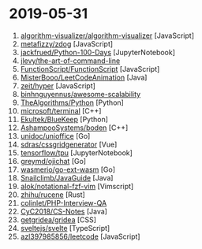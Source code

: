 # 2019-05-31

1. [algorithm-visualizer/algorithm-visualizer](https://github.com/algorithm-visualizer/algorithm-visualizer "🎆Interactive Online Platform that Visualizes Algorithms from Code") [JavaScript]
2. [metafizzy/zdog](https://github.com/metafizzy/zdog "Flat, round, designer-friendly pseudo-3D engine") [JavaScript]
3. [jackfrued/Python-100-Days](https://github.com/jackfrued/Python-100-Days "Python - 100天从新手到大师") [JupyterNotebook]
4. [jlevy/the-art-of-command-line](https://github.com/jlevy/the-art-of-command-line "Master the command line, in one page") 
5. [FunctionScript/FunctionScript](https://github.com/FunctionScript/FunctionScript "A language and specification for turning JavaScript functions into typed HTTP APIs") [JavaScript]
6. [MisterBooo/LeetCodeAnimation](https://github.com/MisterBooo/LeetCodeAnimation "Demonstrate all the questions on LeetCode in the form of animation.（用动画的形式呈现解LeetCode题目的思路）") [Java]
7. [zeit/hyper](https://github.com/zeit/hyper "A terminal built on web technologies") [JavaScript]
8. [binhnguyennus/awesome-scalability](https://github.com/binhnguyennus/awesome-scalability "The Patterns Behind Scalable, Reliable, and Performant Large-Scale Systems") 
9. [TheAlgorithms/Python](https://github.com/TheAlgorithms/Python "All Algorithms implemented in Python") [Python]
10. [microsoft/terminal](https://github.com/microsoft/terminal "The new Windows Terminal, and the original Windows console host -- all in the same place!") [C++]
11. [Ekultek/BlueKeep](https://github.com/Ekultek/BlueKeep "Proof of concept for CVE-2019-0708") [Python]
12. [AshampooSystems/boden](https://github.com/AshampooSystems/boden "Purely native C++ cross-platform framework for Android and iOS development. https://www.boden.io") [C++]
13. [unidoc/unioffice](https://github.com/unidoc/unioffice "Pure go library for creating and processing Office Word (.docx), Excel (.xlsx) and Powerpoint (.pptx) documents") [Go]
14. [sdras/cssgridgenerator](https://github.com/sdras/cssgridgenerator "🧮Generate basic CSS Grid code to make dynamic layouts!") [Vue]
15. [tensorflow/tpu](https://github.com/tensorflow/tpu "Reference models and tools for Cloud TPUs.") [JupyterNotebook]
16. [greymd/ojichat](https://github.com/greymd/ojichat "おじさんがLINEやメールで送ってきそうな文を生成する") [Go]
17. [wasmerio/go-ext-wasm](https://github.com/wasmerio/go-ext-wasm "🐹🕸️ Go library to run WebAssembly binaries.") [Go]
18. [Snailclimb/JavaGuide](https://github.com/Snailclimb/JavaGuide "【Java学习+面试指南】 一份涵盖大部分Java程序员所需要掌握的核心知识。") [Java]
19. [alok/notational-fzf-vim](https://github.com/alok/notational-fzf-vim "Notational velocity for vim.") [Vimscript]
20. [zhihu/rucene](https://github.com/zhihu/rucene "Rust port of Lucene") [Rust]
21. [colinlet/PHP-Interview-QA](https://github.com/colinlet/PHP-Interview-QA "PHP面试问答") 
22. [CyC2018/CS-Notes](https://github.com/CyC2018/CS-Notes "📚 技术面试必备基础知识、Leetcode 题解、后端面试、Java 面试、春招、秋招、操作系统、计算机网络、系统设计") [Java]
23. [getgridea/gridea](https://github.com/getgridea/gridea "✍️一个静态博客写作客户端 (A static blog writing client)") [CSS]
24. [sveltejs/svelte](https://github.com/sveltejs/svelte "Cybernetically enhanced web apps") [TypeScript]
25. [azl397985856/leetcode](https://github.com/azl397985856/leetcode "LeetCode Solutions: A Record of My Problem Solving Journey.( leetcode题解，记录自己的leetcode解题之路。)") [JavaScript]
